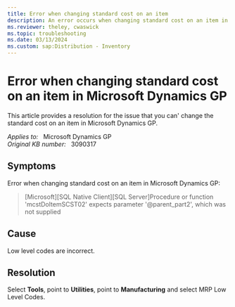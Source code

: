 ```yaml
---
title: Error when changing standard cost on an item
description: An error occurs when changing standard cost on an item in Microsoft Dynamics GP. Provides a resolution.
ms.reviewer: theley, cwaswick
ms.topic: troubleshooting
ms.date: 03/13/2024
ms.custom: sap:Distribution - Inventory
---
```

# Error when changing standard cost on an item in Microsoft Dynamics GP

This article provides a resolution for the issue that you can' change the standard cost on an item in Microsoft Dynamics GP.

_Applies to:_ &nbsp; Microsoft Dynamics GP  
_Original KB number:_ &nbsp; 3090317

## Symptoms

Error when changing standard cost on an item in Microsoft Dynamics GP:

> [Microsoft][SQL Native Client][SQL Server]Procedure or function 'mcstDoltemSCST02' expects parameter '@parent_part2', which was not supplied

## Cause

Low level codes are incorrect.

## Resolution

Select **Tools**, point to **Utilities**, point to **Manufacturing** and select MRP Low Level Codes.
